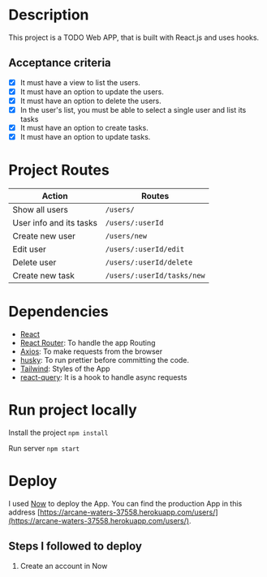 # Description

This project is a TODO Web APP, that is built with React.js and uses hooks.

## Acceptance criteria

- [x] It must have a view to list the users.
- [x] It must have an option to update the users.
- [x] It must have an option to delete the users.
- [x] In the user's list, you must be able to select a single user and list its tasks
- [x] It must have an option to create tasks.
- [x] It must have an option to update tasks.

# Project Routes

| Action                  | Routes                     |
| ----------------------- | -------------------------- |
| Show all users          | `/users/`                  |
| User info and its tasks | `/users/:userId`           |
| Create new user         | `/users/new`               |
| Edit user               | `/users/:userId/edit`      |
| Delete user             | `/users/:userId/delete`    |
| Create new task         | `/users/:userId/tasks/new` |

# Dependencies

- [React](https://expressjs.com/)
- [React Router](https://github.com/typicode/lowdb): To handle the app Routing
- [Axios](https://github.com/axios/axios): To make requests from the browser
- [husky](https://www.npmjs.com/package/cors): To run prettier before committing the code.
- [Tailwind](https://www.npmjs.com/package/body-parser): Styles of the App
- [react-query](https://www.npmjs.com/package/body-parser): It is a hook to handle async requests

# Run project locally

Install the project
`npm install`

Run server
`npm start`

# Deploy

I used [Now](https://devcenter.heroku.com/) to deploy the App.
You can find the production App in this address [https://arcane-waters-37558.herokuapp.com/users/](https://arcane-waters-37558.herokuapp.com/users/).

## Steps I followed to deploy

1. Create an account in Now

<!-- loom
Ver todos los usuarios, creando un usuario, actualizandlo y creando una tarea para ese usuario -->

